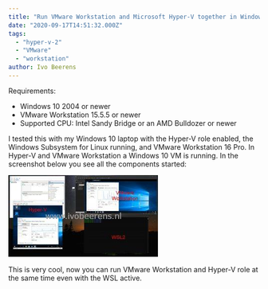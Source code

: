 ```yaml
---
title: "Run VMware Workstation and Microsoft Hyper-V together in Windows 10"
date: "2020-09-17T14:51:32.000Z"
tags: 
  - "hyper-v-2"
  - "VMware"
  - "workstation"
author: Ivo Beerens
---
```


Requirements:

- Windows 10 2004 or newer
- VMware Workstation 15.5.5 or newer
- Supported CPU: Intel Sandy Bridge or an AMD Bulldozer or newer

I tested this with my Windows 10 laptop with the Hyper-V role enabled, the Windows Subsystem for Linux running, and VMware Workstation 16 Pro. In Hyper-V and VMware Workstation a Windows 10 VM is running. In the screenshot below you see all the components started:

[![](images/1-300x164.jpg)](images/1-scaled.jpg)

This is very cool, now you can run VMware Workstation and Hyper-V role at the same time even with the WSL active.




